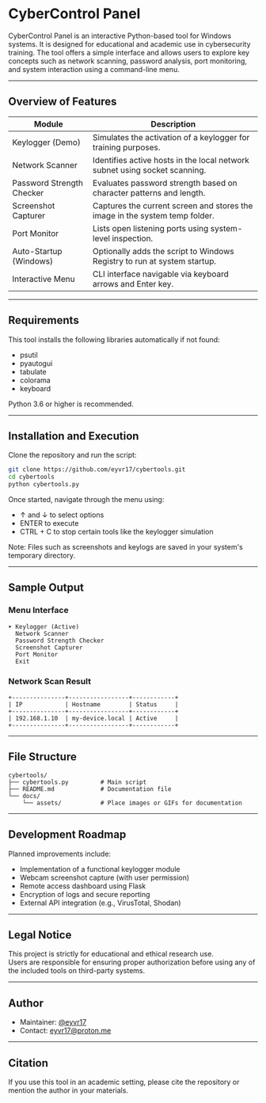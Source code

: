 # CyberControl Panel

CyberControl Panel is an interactive Python-based tool for Windows systems. It is designed for educational and academic use in cybersecurity training. The tool offers a simple interface and allows users to explore key concepts such as network scanning, password analysis, port monitoring, and system interaction using a command-line menu.

---

## Overview of Features

| Module                    | Description                                                                 |
|---------------------------|-----------------------------------------------------------------------------|
| Keylogger (Demo)          | Simulates the activation of a keylogger for training purposes.              |
| Network Scanner           | Identifies active hosts in the local network subnet using socket scanning. |
| Password Strength Checker | Evaluates password strength based on character patterns and length.         |
| Screenshot Capturer       | Captures the current screen and stores the image in the system temp folder. |
| Port Monitor              | Lists open listening ports using system-level inspection.                   |
| Auto-Startup (Windows)    | Optionally adds the script to Windows Registry to run at system startup.    |
| Interactive Menu          | CLI interface navigable via keyboard arrows and Enter key.                  |

---

## Requirements

This tool installs the following libraries automatically if not found:

- psutil
- pyautogui
- tabulate
- colorama
- keyboard

Python 3.6 or higher is recommended.

---

## Installation and Execution

Clone the repository and run the script:

```bash
git clone https://github.com/eyvr17/cybertools.git
cd cybertools
python cybertools.py
```

Once started, navigate through the menu using:

- ↑ and ↓ to select options  
- ENTER to execute  
- CTRL + C to stop certain tools like the keylogger simulation

Note: Files such as screenshots and keylogs are saved in your system's temporary directory.

---

## Sample Output

### Menu Interface

```
➤ Keylogger (Active)
  Network Scanner
  Password Strength Checker
  Screenshot Capturer
  Port Monitor
  Exit
```

### Network Scan Result

```
+---------------+-----------------+------------+
| IP            | Hostname        | Status     |
+---------------+-----------------+------------+
| 192.168.1.10  | my-device.local | Active     |
+---------------+-----------------+------------+
```

---

## File Structure

```
cybertools/
├── cybertools.py         # Main script
├── README.md             # Documentation file
└── docs/
    └── assets/           # Place images or GIFs for documentation
```

---

## Development Roadmap

Planned improvements include:

- Implementation of a functional keylogger module  
- Webcam screenshot capture (with user permission)  
- Remote access dashboard using Flask  
- Encryption of logs and secure reporting  
- External API integration (e.g., VirusTotal, Shodan)  

---

## Legal Notice

This project is strictly for educational and ethical research use.  
Users are responsible for ensuring proper authorization before using any of the included tools on third-party systems.

---

## Author

- Maintainer: [@eyvr17](https://github.com/eyvr17)  
- Contact: eyvr17@proton.me

---

## Citation

If you use this tool in an academic setting, please cite the repository or mention the author in your materials.
